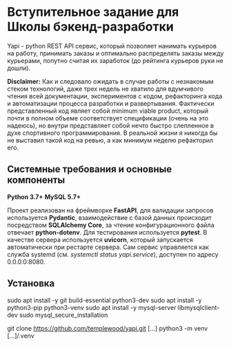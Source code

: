 # Вступительное задание для Школы бэкенд-разработки

Yapi - python REST API сервис, который позволяет нанимать курьеров на работу,
принимать заказы и оптимально распределять заказы между курьерами, попутно считая их заработок (до рейтинга курьеров руки не дошли).

**Disclaimer:** Как и следовало ожидать в случае работы с незнакомым стеком технологий, даже трех недель не хватило для вдумчивого чтения всей документации, экспериментов с кодом, рефакторинга кода и автоматизации процесса разработки и развертывания. Фактически представленный код являет собой minimum viable product, который почти в полном объеме соответствует спецификации (очень на это надеюсь), но внутри представляет собой нечто быстро слепленное в духе спортивного программирования. В реальной жизни я никогда бы не выставил такой код на ревью, а как минимум неделю рефакторил его.

## Системные требования и основные компоненты

**Python 3.7+**
**MySQL 5.7+**

Проект реализован на фреймворке **FastAPI**, для валидации запросов используется **Pydantic**, взаимодействие с базой данных происходит посредством **SQLAlchemy Core**, за чтение конфигурационного файла отвечает **python-dotenv**. Для тестирования используется **pytest**.
В качестве сервера используется **uvicorn**, который запускается автоматически при рестарте сервера. Сам сервис управляется как служба systemd (см. *systemctl status yapi.service*), доступен по адресу 0.0.0.0:8080.

## Установка

sudo apt install -y git build-essential python3-dev
sudo apt install -y python3-pip python3-venv
sudo apt install -y mysql-server libmysqlclient-dev
sudo mysql_secure_installation

git clone https://github.com/templewood/yapi.git [...]
python3 -m venv [...]/.venv


